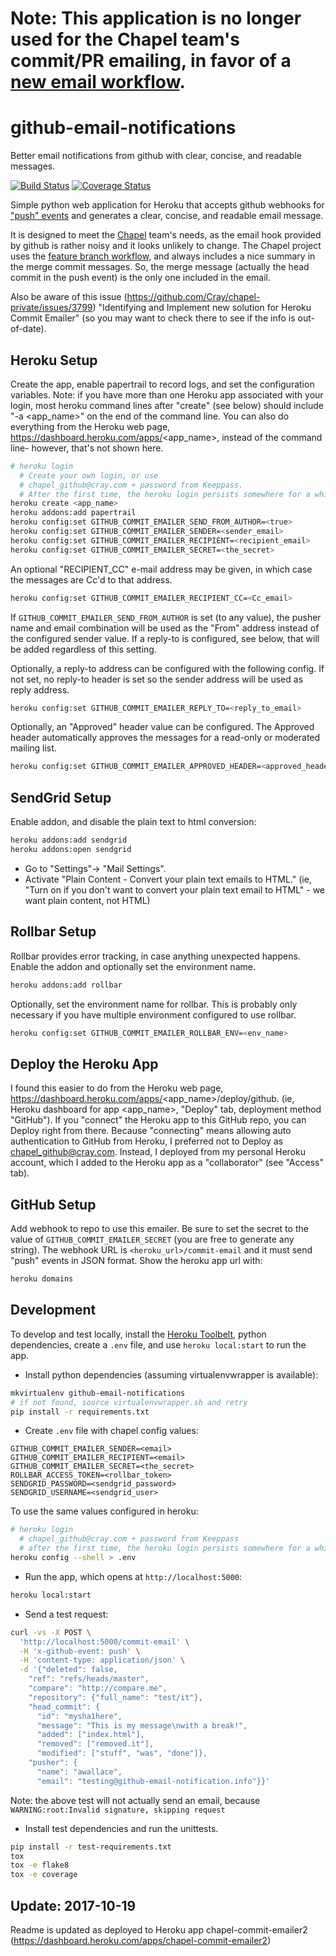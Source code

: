 # Note: This application is no longer used for the Chapel team's commit/PR emailing, in favor of a [new email workflow](https://github.com/chapel-lang/chapel/blob/main/.github/workflows/email.yml).

github-email-notifications
==========================

Better email notifications from github with clear, concise, and readable
messages.

[![Build Status](https://travis-ci.org/chapel-lang/github-email-notifications.svg?branch=master)](https://travis-ci.org/chapel-lang/github-email-notifications) [![Coverage Status](https://coveralls.io/repos/chapel-lang/github-email-notifications/badge.svg?branch=master)](https://coveralls.io/r/chapel-lang/github-email-notifications?branch=master)

Simple python web application for Heroku that accepts github webhooks for
["push" events][push_events] and generates a clear, concise, and readable email
message.

It is designed to meet the [Chapel][chapel] team's needs, as the email hook
provided by github is rather noisy and it looks unlikely to change. The Chapel
project uses the [feature branch workflow][fb_workflow], and always includes a
nice summary in the merge commit messages. So, the merge message (actually the
head commit in the push event) is the only one included in the email.

Also be aware of this issue (https://github.com/Cray/chapel-private/issues/3799)
"Identifying and Implement new solution for Heroku Commit Emailer" (so you may
want to check there to see if the info is out-of-date).

[chapel]: http://chapel-lang.org/
[fb_workflow]: https://www.atlassian.com/git/tutorials/comparing-workflows/feature-branch-workflow/
[push_events]: https://developer.github.com/v3/activity/events/types/#pushevent

Heroku Setup
------------

Create the app, enable papertrail to record logs, and set the configuration
variables.  Note: if you have more than one Heroku app associated with your
login, most heroku command lines after "create" (see below) should include 
"-a <app_name>" on the end of the command line.  You can also do everything 
from the Heroku web page, https://dashboard.heroku.com/apps/<app_name>, 
instead of the command line- however, that's not shown here.

```bash
# heroku login
  # Create your own login, or use 
  # chapel_github@cray.com + password from Keeppass.
  # After the first time, the heroku login persists somewhere for a while
heroku create <app_name>
heroku addons:add papertrail
heroku config:set GITHUB_COMMIT_EMAILER_SEND_FROM_AUTHOR=<true>
heroku config:set GITHUB_COMMIT_EMAILER_SENDER=<sender_email>
heroku config:set GITHUB_COMMIT_EMAILER_RECIPIENT=<recipient_email>
heroku config:set GITHUB_COMMIT_EMAILER_SECRET=<the_secret>
```

An optional "RECIPIENT_CC" e-mail address may be given, in which case the messages
are Cc'd to that address. 

```bash
heroku config:set GITHUB_COMMIT_EMAILER_RECIPIENT_CC=<Cc_email>
```

If `GITHUB_COMMIT_EMAILER_SEND_FROM_AUTHOR` is set (to any value), the pusher
name and email combination will be used as the "From" address instead of the
configured sender value. If a reply-to is configured, see below, that will be
added regardless of this setting.

Optionally, a reply-to address can be configured with the following config. If
not set, no reply-to header is set so the sender address will be used as reply
address.

```bash
heroku config:set GITHUB_COMMIT_EMAILER_REPLY_TO=<reply_to_email>
```

Optionally, an "Approved" header value can be configured. The Approved header
automatically approves the messages for a read-only or moderated mailing list.

```bash
heroku config:set GITHUB_COMMIT_EMAILER_APPROVED_HEADER=<approved_header>
```

SendGrid Setup
--------------

Enable addon, and disable the plain text to html conversion:

```bash
heroku addons:add sendgrid
heroku addons:open sendgrid
```

* Go to "Settings"-> "Mail Settings".
* Activate "Plain Content - Convert your plain text emails to HTML."
  (ie, "Turn on if you don't want to convert your plain text email to HTML" -
  we want plain content, not HTML)

Rollbar Setup
-------------

Rollbar provides error tracking, in case anything unexpected happens. Enable
the addon and optionally set the environment name.

```bash
heroku addons:add rollbar
```

Optionally, set the environment name for rollbar. This is probably only
necessary if you have multiple environment configured to use rollbar.

```bash
heroku config:set GITHUB_COMMIT_EMAILER_ROLLBAR_ENV=<env_name>
```

Deploy the Heroku App
---------------------

I found this easier to do from the Heroku web page,
https://dashboard.heroku.com/apps/<app_name>/deploy/github. (ie, Heroku 
dashboard for app <app_name>, "Deploy" tab, deployment method "GitHub"). 
If you "connect" the Heroku app to this GitHub repo, you can Deploy right
from there. Because "connecting" means allowing auto authentication
to GitHub from Heroku, I preferred not to Deploy as chapel_github@cray.com. 
Instead, I deployed from my personal Heroku account, which I added to the
Heroku app as a "collaborator" (see "Access" tab). 

GitHub Setup
------------

Add webhook to repo to use this emailer. Be sure to set the secret to the value
of `GITHUB_COMMIT_EMAILER_SECRET` (you are free to generate any string). 
The webhook URL is `<heroku_url>/commit-email` and it must send "push" events in
JSON format. Show the heroku app url with:

```bash
heroku domains
```

Development
-----------

To develop and test locally, install the [Heroku Toolbelt][0], python
dependencies, create a `.env` file, and use `heroku local:start` to run the app.

* Install python dependencies (assuming virtualenvwrapper is available):

```bash
mkvirtualenv github-email-notifications
# if not found, source virtualenvwrapper.sh and retry
pip install -r requirements.txt
```

* Create `.env` file with chapel config values:

```
GITHUB_COMMIT_EMAILER_SENDER=<email>
GITHUB_COMMIT_EMAILER_RECIPIENT=<email>
GITHUB_COMMIT_EMAILER_SECRET=<the_secret>
ROLLBAR_ACCESS_TOKEN=<rollbar_token>
SENDGRID_PASSWORD=<sendgrid_password>
SENDGRID_USERNAME=<sendgrid_user>
```

To use the same values configured in heroku:

```bash
# heroku login
  # chapel_github@cray.com + password from Keeppass
  # after the first time, the heroku login persists somewhere for a while
heroku config --shell > .env
```

* Run the app, which opens at `http://localhost:5000`:

```bash
heroku local:start
```

* Send a test request:

```bash
curl -vs -X POST \
  'http://localhost:5000/commit-email' \
  -H 'x-github-event: push' \
  -H 'content-type: application/json' \
  -d '{"deleted": false,
    "ref": "refs/heads/master",
    "compare": "http://compare.me",
    "repository": {"full_name": "test/it"},
    "head_commit": {
      "id": "mysha1here",
      "message": "This is my message\nwith a break!",
      "added": ["index.html"],
      "removed": ["removed.it"],
      "modified": ["stuff", "was", "done"]},
    "pusher": {
      "name": "awallace",
      "email": "testing@github-email-notification.info"}}'
```

Note: the above test will not actually send an email, because
```WARNING:root:Invalid signature, skipping request```

* Install test dependencies and run the unittests.

```bash
pip install -r test-requirements.txt
tox
tox -e flake8
tox -e coverage
```

Update: 2017-10-19
------------------

Readme is updated as deployed to Heroku app chapel-commit-emailer2
(https://dashboard.heroku.com/apps/chapel-commit-emailer2)

[0]: https://toolbelt.heroku.com/
